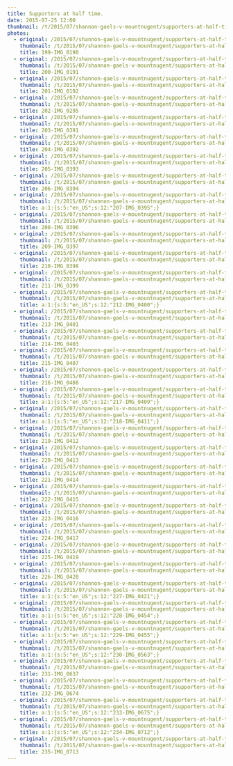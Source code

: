 ```yaml
---
title: Supporters at half time.
date: 2015-07-25 12:00
thumbnail: /t/2015/07/shannon-gaels-v-mountnugent/supporters-at-half-time/199-img_0190.jpg
photos:
  - original: /2015/07/shannon-gaels-v-mountnugent/supporters-at-half-time/199-img_0190.jpg
    thumbnail: /t/2015/07/shannon-gaels-v-mountnugent/supporters-at-half-time/199-img_0190.jpg
    title: 199-IMG_0190
  - original: /2015/07/shannon-gaels-v-mountnugent/supporters-at-half-time/200-img_0191.jpg
    thumbnail: /t/2015/07/shannon-gaels-v-mountnugent/supporters-at-half-time/200-img_0191.jpg
    title: 200-IMG_0191
  - original: /2015/07/shannon-gaels-v-mountnugent/supporters-at-half-time/201-img_0192.jpg
    thumbnail: /t/2015/07/shannon-gaels-v-mountnugent/supporters-at-half-time/201-img_0192.jpg
    title: 201-IMG_0192
  - original: /2015/07/shannon-gaels-v-mountnugent/supporters-at-half-time/202-img_0295.jpg
    thumbnail: /t/2015/07/shannon-gaels-v-mountnugent/supporters-at-half-time/202-img_0295.jpg
    title: 202-IMG_0295
  - original: /2015/07/shannon-gaels-v-mountnugent/supporters-at-half-time/203-img_0391.jpg
    thumbnail: /t/2015/07/shannon-gaels-v-mountnugent/supporters-at-half-time/203-img_0391.jpg
    title: 203-IMG_0391
  - original: /2015/07/shannon-gaels-v-mountnugent/supporters-at-half-time/204-img_0392.jpg
    thumbnail: /t/2015/07/shannon-gaels-v-mountnugent/supporters-at-half-time/204-img_0392.jpg
    title: 204-IMG_0392
  - original: /2015/07/shannon-gaels-v-mountnugent/supporters-at-half-time/205-img_0393.jpg
    thumbnail: /t/2015/07/shannon-gaels-v-mountnugent/supporters-at-half-time/205-img_0393.jpg
    title: 205-IMG_0393
  - original: /2015/07/shannon-gaels-v-mountnugent/supporters-at-half-time/206-img_0394.jpg
    thumbnail: /t/2015/07/shannon-gaels-v-mountnugent/supporters-at-half-time/206-img_0394.jpg
    title: 206-IMG_0394
  - original: /2015/07/shannon-gaels-v-mountnugent/supporters-at-half-time/207-img_0395.jpg
    thumbnail: /t/2015/07/shannon-gaels-v-mountnugent/supporters-at-half-time/207-img_0395.jpg
    title: a:1:{s:5:"en_US";s:12:"207-IMG_0395";}
  - original: /2015/07/shannon-gaels-v-mountnugent/supporters-at-half-time/208-img_0396.jpg
    thumbnail: /t/2015/07/shannon-gaels-v-mountnugent/supporters-at-half-time/208-img_0396.jpg
    title: 208-IMG_0396
  - original: /2015/07/shannon-gaels-v-mountnugent/supporters-at-half-time/209-img_0397.jpg
    thumbnail: /t/2015/07/shannon-gaels-v-mountnugent/supporters-at-half-time/209-img_0397.jpg
    title: 209-IMG_0397
  - original: /2015/07/shannon-gaels-v-mountnugent/supporters-at-half-time/210-img_0398.jpg
    thumbnail: /t/2015/07/shannon-gaels-v-mountnugent/supporters-at-half-time/210-img_0398.jpg
    title: 210-IMG_0398
  - original: /2015/07/shannon-gaels-v-mountnugent/supporters-at-half-time/211-img_0399.jpg
    thumbnail: /t/2015/07/shannon-gaels-v-mountnugent/supporters-at-half-time/211-img_0399.jpg
    title: 211-IMG_0399
  - original: /2015/07/shannon-gaels-v-mountnugent/supporters-at-half-time/212-img_0400.jpg
    thumbnail: /t/2015/07/shannon-gaels-v-mountnugent/supporters-at-half-time/212-img_0400.jpg
    title: a:1:{s:5:"en_US";s:12:"212-IMG_0400";}
  - original: /2015/07/shannon-gaels-v-mountnugent/supporters-at-half-time/213-img_0401.jpg
    thumbnail: /t/2015/07/shannon-gaels-v-mountnugent/supporters-at-half-time/213-img_0401.jpg
    title: 213-IMG_0401
  - original: /2015/07/shannon-gaels-v-mountnugent/supporters-at-half-time/214-img_0403.jpg
    thumbnail: /t/2015/07/shannon-gaels-v-mountnugent/supporters-at-half-time/214-img_0403.jpg
    title: 214-IMG_0403
  - original: /2015/07/shannon-gaels-v-mountnugent/supporters-at-half-time/215-img_0407.jpg
    thumbnail: /t/2015/07/shannon-gaels-v-mountnugent/supporters-at-half-time/215-img_0407.jpg
    title: 215-IMG_0407
  - original: /2015/07/shannon-gaels-v-mountnugent/supporters-at-half-time/216-img_0408.jpg
    thumbnail: /t/2015/07/shannon-gaels-v-mountnugent/supporters-at-half-time/216-img_0408.jpg
    title: 216-IMG_0408
  - original: /2015/07/shannon-gaels-v-mountnugent/supporters-at-half-time/217-img_0409.jpg
    thumbnail: /t/2015/07/shannon-gaels-v-mountnugent/supporters-at-half-time/217-img_0409.jpg
    title: a:1:{s:5:"en_US";s:12:"217-IMG_0409";}
  - original: /2015/07/shannon-gaels-v-mountnugent/supporters-at-half-time/218-img_0411.jpg
    thumbnail: /t/2015/07/shannon-gaels-v-mountnugent/supporters-at-half-time/218-img_0411.jpg
    title: a:1:{s:5:"en_US";s:12:"218-IMG_0411";}
  - original: /2015/07/shannon-gaels-v-mountnugent/supporters-at-half-time/219-img_0412.jpg
    thumbnail: /t/2015/07/shannon-gaels-v-mountnugent/supporters-at-half-time/219-img_0412.jpg
    title: 219-IMG_0412
  - original: /2015/07/shannon-gaels-v-mountnugent/supporters-at-half-time/220-img_0413.jpg
    thumbnail: /t/2015/07/shannon-gaels-v-mountnugent/supporters-at-half-time/220-img_0413.jpg
    title: 220-IMG_0413
  - original: /2015/07/shannon-gaels-v-mountnugent/supporters-at-half-time/221-img_0414.jpg
    thumbnail: /t/2015/07/shannon-gaels-v-mountnugent/supporters-at-half-time/221-img_0414.jpg
    title: 221-IMG_0414
  - original: /2015/07/shannon-gaels-v-mountnugent/supporters-at-half-time/222-img_0415.jpg
    thumbnail: /t/2015/07/shannon-gaels-v-mountnugent/supporters-at-half-time/222-img_0415.jpg
    title: 222-IMG_0415
  - original: /2015/07/shannon-gaels-v-mountnugent/supporters-at-half-time/223-img_0416.jpg
    thumbnail: /t/2015/07/shannon-gaels-v-mountnugent/supporters-at-half-time/223-img_0416.jpg
    title: 223-IMG_0416
  - original: /2015/07/shannon-gaels-v-mountnugent/supporters-at-half-time/224-img_0417.jpg
    thumbnail: /t/2015/07/shannon-gaels-v-mountnugent/supporters-at-half-time/224-img_0417.jpg
    title: 224-IMG_0417
  - original: /2015/07/shannon-gaels-v-mountnugent/supporters-at-half-time/225-img_0419.jpg
    thumbnail: /t/2015/07/shannon-gaels-v-mountnugent/supporters-at-half-time/225-img_0419.jpg
    title: 225-IMG_0419
  - original: /2015/07/shannon-gaels-v-mountnugent/supporters-at-half-time/226-img_0420.jpg
    thumbnail: /t/2015/07/shannon-gaels-v-mountnugent/supporters-at-half-time/226-img_0420.jpg
    title: 226-IMG_0420
  - original: /2015/07/shannon-gaels-v-mountnugent/supporters-at-half-time/227-img_0421.jpg
    thumbnail: /t/2015/07/shannon-gaels-v-mountnugent/supporters-at-half-time/227-img_0421.jpg
    title: a:1:{s:5:"en_US";s:12:"227-IMG_0421";}
  - original: /2015/07/shannon-gaels-v-mountnugent/supporters-at-half-time/228-img_0454.jpg
    thumbnail: /t/2015/07/shannon-gaels-v-mountnugent/supporters-at-half-time/228-img_0454.jpg
    title: a:1:{s:5:"en_US";s:12:"228-IMG_0454";}
  - original: /2015/07/shannon-gaels-v-mountnugent/supporters-at-half-time/229-img_0455.jpg
    thumbnail: /t/2015/07/shannon-gaels-v-mountnugent/supporters-at-half-time/229-img_0455.jpg
    title: a:1:{s:5:"en_US";s:12:"229-IMG_0455";}
  - original: /2015/07/shannon-gaels-v-mountnugent/supporters-at-half-time/230-img_0563.jpg
    thumbnail: /t/2015/07/shannon-gaels-v-mountnugent/supporters-at-half-time/230-img_0563.jpg
    title: a:1:{s:5:"en_US";s:12:"230-IMG_0563";}
  - original: /2015/07/shannon-gaels-v-mountnugent/supporters-at-half-time/231-img_0637.jpg
    thumbnail: /t/2015/07/shannon-gaels-v-mountnugent/supporters-at-half-time/231-img_0637.jpg
    title: 231-IMG_0637
  - original: /2015/07/shannon-gaels-v-mountnugent/supporters-at-half-time/232-img_0674.jpg
    thumbnail: /t/2015/07/shannon-gaels-v-mountnugent/supporters-at-half-time/232-img_0674.jpg
    title: 232-IMG_0674
  - original: /2015/07/shannon-gaels-v-mountnugent/supporters-at-half-time/233-img_0675.jpg
    thumbnail: /t/2015/07/shannon-gaels-v-mountnugent/supporters-at-half-time/233-img_0675.jpg
    title: a:1:{s:5:"en_US";s:12:"233-IMG_0675";}
  - original: /2015/07/shannon-gaels-v-mountnugent/supporters-at-half-time/234-img_0712.jpg
    thumbnail: /t/2015/07/shannon-gaels-v-mountnugent/supporters-at-half-time/234-img_0712.jpg
    title: a:1:{s:5:"en_US";s:12:"234-IMG_0712";}
  - original: /2015/07/shannon-gaels-v-mountnugent/supporters-at-half-time/235-img_0713.jpg
    thumbnail: /t/2015/07/shannon-gaels-v-mountnugent/supporters-at-half-time/235-img_0713.jpg
    title: 235-IMG_0713
---
```

